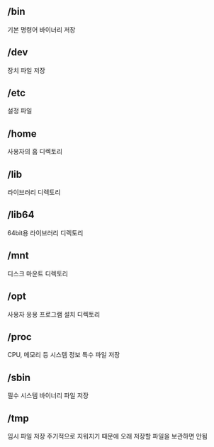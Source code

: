 ## /bin
기본 명령어 바이너리 저장
## /dev
장치 파일 저장
## /etc
설정 파일
## /home
사용자의 홈 디렉토리
## /lib
라이브러리 디렉토리
## /lib64
64bit용 라이브러리 디렉토리
## /mnt
디스크 마운트 디렉토리
## /opt
사용자 응용 프로그램 설치 디렉토리
## /proc
CPU, 메모리 등 시스템 정보 특수 파일 저장
## /sbin
필수 시스템 바이너리 파일 저장
## /tmp
임시 파일 저장
주기적으로 지워지기 때문에 오래 저장할 파일을 보관하면 안됨
